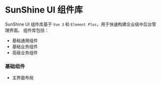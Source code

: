 # SunShine UI 组件库

SunShine UI 组件库基于 `Vue 3` 和 `Element Plus`，用于快速构建企业级中后台管理界面。
组件库包括：
- 基础通用组件
- 基础业务组件
- 高级业务组件

### 基础组件

- 主界面布局
